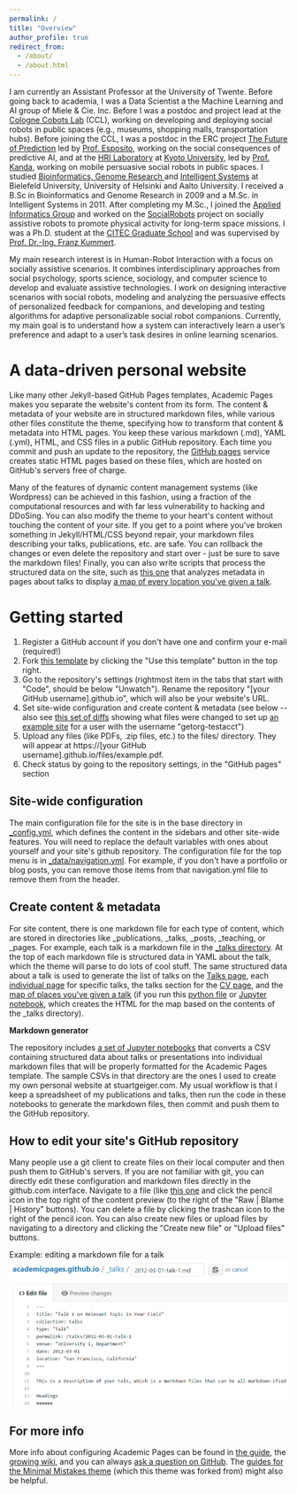 ```yaml
---
permalink: /
title: "Overview"
author_profile: true
redirect_from: 
  - /about/
  - /about.html
---
```


I am currently an Assistant Professor at the University of Twente. Before going back to academia, I was a Data Scientist a the Machine Learning and AI group of Miele & Cie. Inc. Before I was a postdoc and project lead at the [Cologne Cobots Lab](https://www.th-koeln.de/anlagen-energie-und-maschinensysteme/cologne-cobots-lab-startseite_60861.php) (CCL), working on developing and deploying social robots in public spaces (e.g., museums, shopping malls, transportation hubs). Before joining the CCL, I was a postdoc in the ERC project [The Future of Prediction](https://www.uni-bielefeld.de/soz/predict/) led by [Prof. Esposito](https://www.elena-esposito.com/), working on the social consequences of predictive AI, and at the [HRI Laboratory](http://www.robot.soc.i.kyoto-u.ac.jp/en/) at [Kyoto University](http://www.kyoto-u.ac.jp/en), led by [Prof. Kanda](http://www.robot.soc.i.kyoto-u.ac.jp/~kanda/), working on mobile persuasive social robots in public spaces.
 I studied [Bioinformatics, Genome Research ](https://www.uni-bielefeld.de/technische-fakultaet/studiengaenge/BA_Bioinformatik_und_Genomforschung/) and [Intelligent Systems](https://www.uni-bielefeld.de/technische-fakultaet/studiengaenge/MA_Intelligente_Systeme/) at Bielefeld University, University of Helsinki and Aalto University. 
I received a B.Sc in Bioinformatics and Genome Research in 2009 and a M.Sc. in Intelligent Systems in 2011.
After completing my M.Sc., I joined the [Applied Informatics Group](https://aiweb.techfak.uni-bielefeld.de/) and worked on the [SocialRobots](https://aiweb.techfak.uni-bielefeld.de/projekt-sozirob) project on socially assistive robots to promote physical activity for long-term space missions.
I was a Ph.D. student at the [CITEC Graduate School](https://www.cit-ec.de/en/graduate-school) and was supervised by [Prof. Dr.-Ing. Franz Kummert](https://scholar.google.de/citations?user=4FesV0YAAAAJ&hl=en).

My main research interest is in Human-Robot Interaction with a focus on socially assistive scenarios. It combines interdisciplinary approaches from social psychology, sports science, sociology, and computer science to develop and evaluate assistive technologies. I work on designing interactive scenarios with social robots, modeling and analyzing the persuasive effects of personalized feedback for companions, and developing and testing algorithms for adaptive personalizable social robot companions. Currently, my main goal is to understand how a system can interactively learn a user’s preference and adapt to a user’s task desires in online learning scenarios.

A data-driven personal website
======
Like many other Jekyll-based GitHub Pages templates, Academic Pages makes you separate the website's content from its form. The content & metadata of your website are in structured markdown files, while various other files constitute the theme, specifying how to transform that content & metadata into HTML pages. You keep these various markdown (.md), YAML (.yml), HTML, and CSS files in a public GitHub repository. Each time you commit and push an update to the repository, the [GitHub pages](https://pages.github.com/) service creates static HTML pages based on these files, which are hosted on GitHub's servers free of charge.

Many of the features of dynamic content management systems (like Wordpress) can be achieved in this fashion, using a fraction of the computational resources and with far less vulnerability to hacking and DDoSing. You can also modify the theme to your heart's content without touching the content of your site. If you get to a point where you've broken something in Jekyll/HTML/CSS beyond repair, your markdown files describing your talks, publications, etc. are safe. You can rollback the changes or even delete the repository and start over - just be sure to save the markdown files! Finally, you can also write scripts that process the structured data on the site, such as [this one](https://github.com/academicpages/academicpages.github.io/blob/master/talkmap.ipynb) that analyzes metadata in pages about talks to display [a map of every location you've given a talk](https://academicpages.github.io/talkmap.html).

Getting started
======
1. Register a GitHub account if you don't have one and confirm your e-mail (required!)
1. Fork [this template](https://github.com/academicpages/academicpages.github.io) by clicking the "Use this template" button in the top right. 
1. Go to the repository's settings (rightmost item in the tabs that start with "Code", should be below "Unwatch"). Rename the repository "[your GitHub username].github.io", which will also be your website's URL.
1. Set site-wide configuration and create content & metadata (see below -- also see [this set of diffs](http://archive.is/3TPas) showing what files were changed to set up [an example site](https://getorg-testacct.github.io) for a user with the username "getorg-testacct")
1. Upload any files (like PDFs, .zip files, etc.) to the files/ directory. They will appear at https://[your GitHub username].github.io/files/example.pdf.  
1. Check status by going to the repository settings, in the "GitHub pages" section

Site-wide configuration
------
The main configuration file for the site is in the base directory in [_config.yml](https://github.com/academicpages/academicpages.github.io/blob/master/_config.yml), which defines the content in the sidebars and other site-wide features. You will need to replace the default variables with ones about yourself and your site's github repository. The configuration file for the top menu is in [_data/navigation.yml](https://github.com/academicpages/academicpages.github.io/blob/master/_data/navigation.yml). For example, if you don't have a portfolio or blog posts, you can remove those items from that navigation.yml file to remove them from the header. 

Create content & metadata
------
For site content, there is one markdown file for each type of content, which are stored in directories like _publications, _talks, _posts, _teaching, or _pages. For example, each talk is a markdown file in the [_talks directory](https://github.com/academicpages/academicpages.github.io/tree/master/_talks). At the top of each markdown file is structured data in YAML about the talk, which the theme will parse to do lots of cool stuff. The same structured data about a talk is used to generate the list of talks on the [Talks page](https://academicpages.github.io/talks), each [individual page](https://academicpages.github.io/talks/2012-03-01-talk-1) for specific talks, the talks section for the [CV page](https://academicpages.github.io/cv), and the [map of places you've given a talk](https://academicpages.github.io/talkmap.html) (if you run this [python file](https://github.com/academicpages/academicpages.github.io/blob/master/talkmap.py) or [Jupyter notebook](https://github.com/academicpages/academicpages.github.io/blob/master/talkmap.ipynb), which creates the HTML for the map based on the contents of the _talks directory).

**Markdown generator**

The repository includes [a set of Jupyter notebooks](https://github.com/academicpages/academicpages.github.io/tree/master/markdown_generator
) that converts a CSV containing structured data about talks or presentations into individual markdown files that will be properly formatted for the Academic Pages template. The sample CSVs in that directory are the ones I used to create my own personal website at stuartgeiger.com. My usual workflow is that I keep a spreadsheet of my publications and talks, then run the code in these notebooks to generate the markdown files, then commit and push them to the GitHub repository.

How to edit your site's GitHub repository
------
Many people use a git client to create files on their local computer and then push them to GitHub's servers. If you are not familiar with git, you can directly edit these configuration and markdown files directly in the github.com interface. Navigate to a file (like [this one](https://github.com/academicpages/academicpages.github.io/blob/master/_talks/2012-03-01-talk-1.md) and click the pencil icon in the top right of the content preview (to the right of the "Raw | Blame | History" buttons). You can delete a file by clicking the trashcan icon to the right of the pencil icon. You can also create new files or upload files by navigating to a directory and clicking the "Create new file" or "Upload files" buttons. 

Example: editing a markdown file for a talk
![Editing a markdown file for a talk](/images/editing-talk.png)

For more info
------
More info about configuring Academic Pages can be found in [the guide](https://academicpages.github.io/markdown/), the [growing wiki](https://github.com/academicpages/academicpages.github.io/wiki), and you can always [ask a question on GitHub](https://github.com/academicpages/academicpages.github.io/discussions). The [guides for the Minimal Mistakes theme](https://mmistakes.github.io/minimal-mistakes/docs/configuration/) (which this theme was forked from) might also be helpful.
